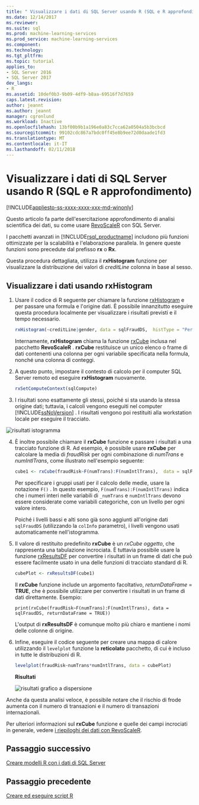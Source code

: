 ```yaml
---
title: " Visualizzare i dati di SQL Server usando R (SQL e R approfondimento) | Documenti Microsoft"
ms.date: 12/14/2017
ms.reviewer: 
ms.suite: sql
ms.prod: machine-learning-services
ms.prod_service: machine-learning-services
ms.component: 
ms.technology: 
ms.tgt_pltfrm: 
ms.topic: tutorial
applies_to:
- SQL Server 2016
- SQL Server 2017
dev_langs:
- R
ms.assetid: 10def0b3-9b09-4df9-b8aa-69516f7d7659
caps.latest.revision: 
author: jeannt
ms.author: jeannt
manager: cgronlund
ms.workload: Inactive
ms.openlocfilehash: 13bf00b9b1a196e0a83c7cca62a0504a5b3bcbcd
ms.sourcegitcommit: 99102cdc867a7bdc0ff45e8b9ee72d0daade1fd3
ms.translationtype: MT
ms.contentlocale: it-IT
ms.lasthandoff: 02/11/2018
---
```

#  <a name="visualize-sql-server-data-using-r-sql-and-r-deep-dive"></a>Visualizzare i dati di SQL Server usando R (SQL e R approfondimento)
[!INCLUDE[appliesto-ss-xxxx-xxxx-xxx-md-winonly](../../includes/appliesto-ss-xxxx-xxxx-xxx-md-winonly.md)]

Questo articolo fa parte dell'esercitazione approfondimento di analisi scientifica dei dati, su come usare [RevoScaleR](https://docs.microsoft.com/machine-learning-server/r-reference/revoscaler/revoscaler) con SQL Server.

I pacchetti avanzati in [!INCLUDE[rsql_productname](../../includes/rsql-productname-md.md)] includono più funzioni ottimizzate per la scalabilità e l'elaborazione parallela. In genere queste funzioni sono precedute dal prefisso **rx** o **Rx**.

Questa procedura dettagliata, utilizza il **rxHistogram** funzione per visualizzare la distribuzione dei valori di _creditLine_ colonna in base al sesso.

## <a name="visualize-data-using-rxhistogram"></a>Visualizzare i dati usando rxHistogram

1. Usare il codice di R seguente per chiamare la funzione [rxHistogram](https://docs.microsoft.com/machine-learning-server/r-reference/revoscaler/rxhistogram) e per passare una formula e l'origine dati. È possibile innanzitutto eseguire questa procedura localmente per visualizzare i risultati previsti e il tempo necessario.
  
    ```R
    rxHistogram(~creditLine|gender, data = sqlFraudDS,  histType = "Percent")
    ```
 
    Internamente, **rxHistogram** chiama la funzione [rxCube](https://docs.microsoft.com/machine-learning-server/r-reference/revoscaler/rxcube) inclusa nel pacchetto **RevoScaleR** . **rxCube** restituisce un unico elenco o frame di dati contenenti una colonna per ogni variabile specificata nella formula, nonché una colonna di conteggi.
    
2. A questo punto, impostare il contesto di calcolo per il computer SQL Server remoto ed eseguire **rxHistogram** nuovamente.
  
    ```R
    rxSetComputeContext(sqlCompute)
    ```
 
3. I risultati sono esattamente gli stessi, poiché si sta usando la stessa origine dati; tuttavia, i calcoli vengono eseguiti nel computer [!INCLUDE[ssNoVersion](../../includes/ssnoversion-md.md)] .  I risultati vengono poi restituiti alla workstation locale per eseguire il tracciato.
   
![risultati istogramma](media/rsql-sue-histogramresults.jpg "risultati istogramma")

4. È inoltre possibile chiamare il **rxCube** funzione e passare i risultati a una tracciato funzione di R.  Ad esempio, è possibile usare **rxCube** per calcolare la media di *fraudRisk* per ogni combinazione di *numTrans* e *numIntlTrans*, come illustrato nell'esempio seguente:
  
    ```R
    cube1 <- rxCube(fraudRisk~F(numTrans):F(numIntlTrans),  data = sqlFraudDS)
    ```
  
    Per specificare i gruppi usati per il calcolo delle medie, usare la notazione `F()` . In questo esempio, `F(numTrans):F(numIntlTrans)` indica che i numeri interi nelle variabili di `_numTrans` e `numIntlTrans` devono essere considerate come variabili categoriche, con un livello per ogni valore intero.
  
    Poiché i livelli bassi e alti sono già sono aggiunti all'origine dati `sqlFraudDS` (utilizzando la `colInfo` parametro), i livelli vengono usati automaticamente nell'istogramma.
  
5. Il valore di restituito predefinito **rxCube** è un *rxCube oggetto*, che rappresenta una tabulazione incrociata. È tuttavia possibile usare la funzione [rxResultsDF](https://docs.microsoft.com/machine-learning-server/r-reference/revoscaler/rxresultsdf) per convertire i risultati in un frame di dati che può essere facilmente usato in una delle funzioni di tracciato standard di R.
  
    ```R
    cubePlot <- rxResultsDF(cube1)
    ```
  
    Il **rxCube** funzione include un argomento facoltativo, *returnDataFrame* = **TRUE**, che è possibile utilizzare per convertire i risultati in un frame di dati direttamente. Esempio:
    
    `print(rxCube(fraudRisk~F(numTrans):F(numIntlTrans), data = sqlFraudDS, returnDataFrame = TRUE))`
       
    L'output di **rxResultsDF** è comunque molto più chiaro e mantiene i nomi delle colonne di origine.
  
6. Infine, eseguire il codice seguente per creare una mappa di calore utilizzando il `levelplot` funzione la **reticolato** pacchetto, di cui è incluso in tutte le distribuzioni di R.
  
    ```R
    levelplot(fraudRisk~numTrans*numIntlTrans, data = cubePlot)
    ```
  
    **Risultati**
  
    ![risultati grafico a dispersione](media/rsql-sue-scatterplotresults.jpg "risultati grafico a dispersione")
  
Anche da questa analisi veloce, è possibile notare che il rischio di frode aumenta con il numero di transazioni e il numero di transazioni internazionali.

Per ulteriori informazioni sul **rxCube** funzione e quelle dei campi incrociati in generale, vedere [i riepiloghi dei dati con RevoScaleR](https://docs.microsoft.com/machine-learning-server/r/how-to-revoscaler-data-summaries).

## <a name="next-step"></a>Passaggio successivo

[Creare modelli R con i dati di SQL Server](../../advanced-analytics/tutorials/deepdive-create-models.md)

## <a name="previous-step"></a>Passaggio precedente

[Creare ed eseguire script R](../../advanced-analytics/tutorials/deepdive-create-and-run-r-scripts.md)
